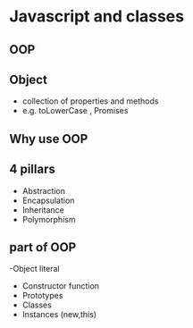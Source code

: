 # Javascript and classes

## OOP

## Object 
- collection of properties and methods
- e.g. toLowerCase , Promises

## Why use OOP

## 4 pillars
- Abstraction
- Encapsulation 
- Inheritance 
- Polymorphism  

## part of OOP
-Object literal 
- Constructor function
- Prototypes 
- Classes
- Instances (new,this)